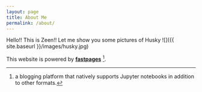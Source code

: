 ```yaml
---
layout: page
title: About Me
permalink: /about/
---
```

Hello!! This is Zeen!!
Let me show you some pictures of Husky
![]({{ site.baseurl }}/images/husky.jpg) 


This website is powered by **[fastpages](https://github.com/fastai/fastpages)** [^1].



[^1]:a blogging platform that natively supports Jupyter notebooks in addition to other formats.
